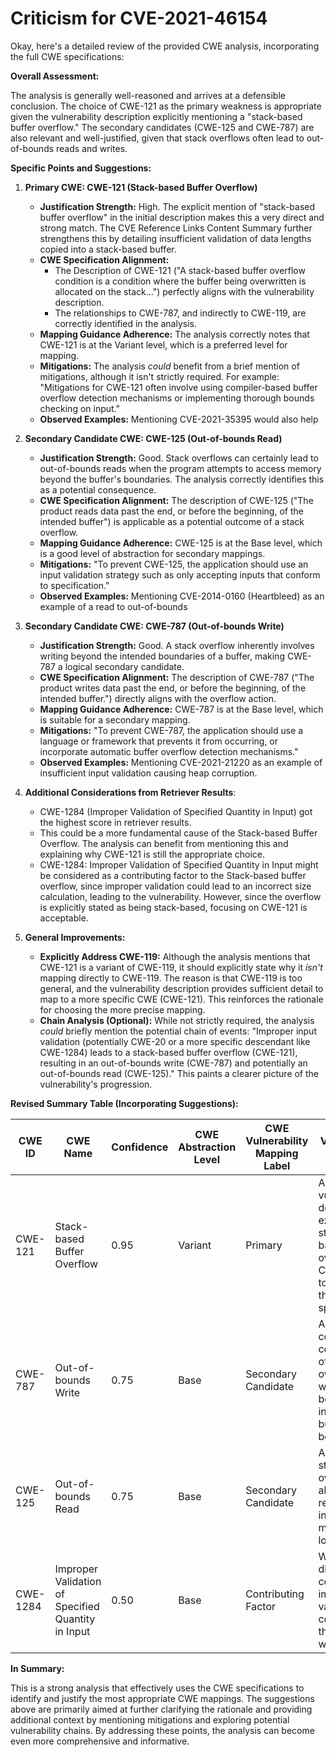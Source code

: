 # Criticism for CVE-2021-46154

Okay, here's a detailed review of the provided CWE analysis, incorporating the full CWE specifications:

**Overall Assessment:**

The analysis is generally well-reasoned and arrives at a defensible conclusion. The choice of CWE-121 as the primary weakness is appropriate given the vulnerability description explicitly mentioning a "stack-based buffer overflow." The secondary candidates (CWE-125 and CWE-787) are also relevant and well-justified, given that stack overflows often lead to out-of-bounds reads and writes.

**Specific Points and Suggestions:**

1.  **Primary CWE: CWE-121 (Stack-based Buffer Overflow)**

    *   **Justification Strength:** High. The explicit mention of "stack-based buffer overflow" in the initial description makes this a very direct and strong match. The CVE Reference Links Content Summary further strengthens this by detailing insufficient validation of data lengths copied into a stack-based buffer.
    *   **CWE Specification Alignment:**
        *   The Description of CWE-121 ("A stack-based buffer overflow condition is a condition where the buffer being overwritten is allocated on the stack...") perfectly aligns with the vulnerability description.
        *   The relationships to CWE-787, and indirectly to CWE-119, are correctly identified in the analysis.
    *   **Mapping Guidance Adherence:** The analysis correctly notes that CWE-121 is at the Variant level, which is a preferred level for mapping.
    *   **Mitigations:** The analysis *could* benefit from a brief mention of mitigations, although it isn't strictly required. For example:  "Mitigations for CWE-121 often involve using compiler-based buffer overflow detection mechanisms or implementing thorough bounds checking on input."
    *   **Observed Examples:** Mentioning CVE-2021-35395 would also help

2.  **Secondary Candidate CWE: CWE-125 (Out-of-bounds Read)**

    *   **Justification Strength:** Good.  Stack overflows can certainly lead to out-of-bounds reads when the program attempts to access memory beyond the buffer's boundaries. The analysis correctly identifies this as a potential consequence.
    *   **CWE Specification Alignment:** The description of CWE-125 ("The product reads data past the end, or before the beginning, of the intended buffer") is applicable as a potential outcome of a stack overflow.
    *   **Mapping Guidance Adherence:** CWE-125 is at the Base level, which is a good level of abstraction for secondary mappings.
    *   **Mitigations:** "To prevent CWE-125, the application should use an input validation strategy such as only accepting inputs that conform to specification."
    *   **Observed Examples:** Mentioning CVE-2014-0160 (Heartbleed) as an example of a read to out-of-bounds

3.  **Secondary Candidate CWE: CWE-787 (Out-of-bounds Write)**

    *   **Justification Strength:** Good. A stack overflow inherently involves writing beyond the intended boundaries of a buffer, making CWE-787 a logical secondary candidate.
    *   **CWE Specification Alignment:** The description of CWE-787 ("The product writes data past the end, or before the beginning, of the intended buffer.") directly aligns with the overflow action.
    *   **Mapping Guidance Adherence:** CWE-787 is at the Base level, which is suitable for a secondary mapping.
    *   **Mitigations:** "To prevent CWE-787, the application should use a language or framework that prevents it from occurring, or incorporate automatic buffer overflow detection mechanisms."
    *   **Observed Examples:** Mentioning CVE-2021-21220 as an example of insufficient input validation causing heap corruption.

4. **Additional Considerations from Retriever Results**:

    *   CWE-1284 (Improper Validation of Specified Quantity in Input) got the highest score in retriever results.
    *   This could be a more fundamental cause of the Stack-based Buffer Overflow. The analysis can benefit from mentioning this and explaining why CWE-121 is still the appropriate choice.
    *   CWE-1284: Improper Validation of Specified Quantity in Input might be considered as a contributing factor to the Stack-based buffer overflow, since improper validation could lead to an incorrect size calculation, leading to the vulnerability. However, since the overflow is explicitly stated as being stack-based, focusing on CWE-121 is acceptable.

5.  **General Improvements:**

    *   **Explicitly Address CWE-119:** Although the analysis mentions that CWE-121 is a variant of CWE-119, it should explicitly state why it *isn't* mapping directly to CWE-119.  The reason is that CWE-119 is too general, and the vulnerability description provides sufficient detail to map to a more specific CWE (CWE-121).  This reinforces the rationale for choosing the more precise mapping.
    *   **Chain Analysis (Optional):** While not strictly required, the analysis *could* briefly mention the potential chain of events: "Improper input validation (potentially CWE-20 or a more specific descendant like CWE-1284) leads to a stack-based buffer overflow (CWE-121), resulting in an out-of-bounds write (CWE-787) and potentially an out-of-bounds read (CWE-125)." This paints a clearer picture of the vulnerability's progression.

**Revised Summary Table (Incorporating Suggestions):**

| CWE ID  | CWE Name                      | Confidence | CWE Abstraction Level | CWE Vulnerability Mapping Label | CWE-Vulnerability Mapping Notes                                                                                                                                                                      |
| ------- | ----------------------------- | ---------- | --------------------- | ------------------------------- | -------------------------------------------------------------------------------------------------------------------------------------------------------------------------------------------------- |
| CWE-121 | Stack-based Buffer Overflow     | 0.95       | Variant               | Primary                        | Allowed. The vulnerability description explicitly states "stack based buffer overflow."  CWE-119 is too general; this is a more specific case.                                              |
| CWE-787 | Out-of-bounds Write           | 0.75       | Base                  | Secondary Candidate            | Allowed.  A common consequence of stack overflows is writing beyond the intended buffer boundary.                                                                                              |
| CWE-125 | Out-of-bounds Read            | 0.75       | Base                  | Secondary Candidate            | Allowed. A stack overflow may also lead to reading from invalid memory locations.                                                                                                                   |
| CWE-1284| Improper Validation of Specified Quantity in Input | 0.50 | Base | Contributing Factor | While not a direct consequence, improper validation could lead to this weakness. |

**In Summary:**

This is a strong analysis that effectively uses the CWE specifications to identify and justify the most appropriate CWE mappings. The suggestions above are primarily aimed at further clarifying the rationale and providing additional context by mentioning mitigations and exploring potential vulnerability chains. By addressing these points, the analysis can become even more comprehensive and informative.